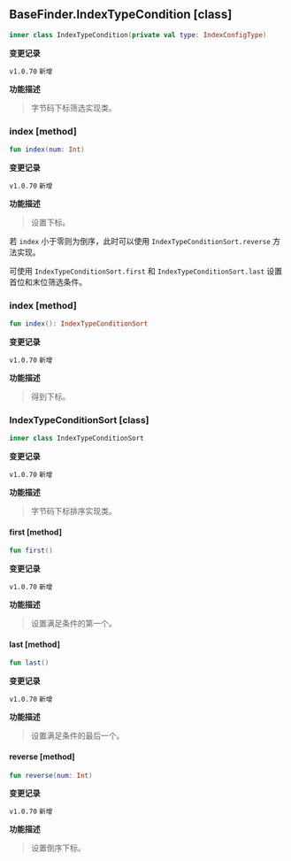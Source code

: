 ## BaseFinder.IndexTypeCondition [class]

```kotlin
inner class IndexTypeCondition(private val type: IndexConfigType)
```

<b>变更记录</b>

`v1.0.70` `新增`

<b>功能描述</b>

> 字节码下标筛选实现类。

### index [method]

```kotlin
fun index(num: Int)
```

<b>变更记录</b>

`v1.0.70` `新增`

<b>功能描述</b>

> 设置下标。

若 `index` 小于零则为倒序，此时可以使用 `IndexTypeConditionSort.reverse` 方法实现。

可使用 `IndexTypeConditionSort.first` 和 `IndexTypeConditionSort.last` 设置首位和末位筛选条件。

### index [method]

```kotlin
fun index(): IndexTypeConditionSort
```

<b>变更记录</b>

`v1.0.70` `新增`

<b>功能描述</b>

> 得到下标。

### IndexTypeConditionSort [class]

```kotlin
inner class IndexTypeConditionSort
```

<b>变更记录</b>

`v1.0.70` `新增`

<b>功能描述</b>

> 字节码下标排序实现类。

#### first [method]

```kotlin
fun first()
```

<b>变更记录</b>

`v1.0.70` `新增`

<b>功能描述</b>

> 设置满足条件的第一个。

#### last [method]

```kotlin
fun last()
```

<b>变更记录</b>

`v1.0.70` `新增`

<b>功能描述</b>

> 设置满足条件的最后一个。

#### reverse [method]

```kotlin
fun reverse(num: Int)
```

<b>变更记录</b>

`v1.0.70` `新增`

<b>功能描述</b>

> 设置倒序下标。